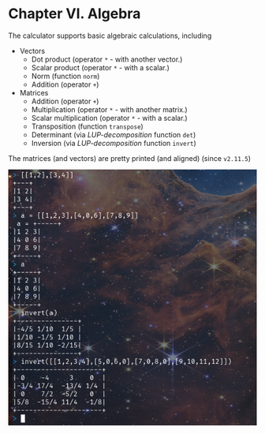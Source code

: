 # Chapter VI. Algebra

The calculator supports basic algebraic calculations, including

- Vectors
  - Dot product (operator `*` - with another vector.)
  - Scalar product (operator `*` - with a scalar.)
  - Norm (function `norm`)
  - Addition (operator `+`)
- Matrices
  - Addition (operator `+`)
  - Multiplication (operator `*` - with another matrix.)
  - Scalar multiplication (operator `*` - with a scalar.)
  - Transposition (function `transpose`)
  - Determinant (via _LUP-decomposition_ function `det`)
  - Inversion (via _LUP-decomposition_ function `invert`)

The matrices (and vectors) are pretty printed (and aligned) (since `v2.11.5`)

![matrix_pretty_printed](/assets/aligned_matrices.png)
